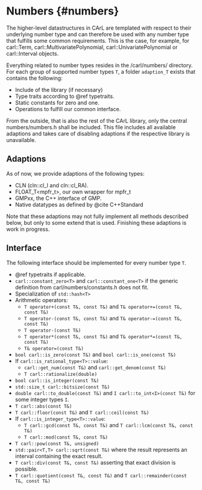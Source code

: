 Numbers {#numbers}
====================

The higher-level datastructures in CArL are templated with respect to their underlying number type and can therefore be used with any number type that fulfills some common requirements.
This is the case, for example, for carl::Term, carl::MultivariatePolynomial, carl::UnivariatePolynomial or carl::Interval objects.

Everything related to number types resides in the /carl/numbers/ directory.
For each group of supported number types `T`, a folder `adaption_T` exists that contains the following:

- Include of the library (if necessary)
- Type traits according to @ref typetraits.
- Static constants for zero and one.
- Operations to fulfill our common interface.

From the outside, that is also the rest of the CArL library, only the central numbers/numbers.h shall be included.
This file includes all available adaptions and takes care of disabling adaptions if the respective library is unavailable.


Adaptions
---------

As of now, we provide adaptions of the following types:
- CLN (cln::cl_I and cln::cl_RA).
- FLOAT_T<mpfr_t>, our own wrapper for mpfr_t
- GMPxx, the C++ interface of GMP.
- Native datatypes as defined by @cite C++Standard

Note that these adaptions may not fully implement all methods described below, but only to some extend that is used.
Finishing these adaptions is work in progress.


Interface
---------

The following interface should be implemented for every number type `T`.

- @ref typetraits if applicable.
- `carl::constant_zero<T>` and `carl::constant_one<T>` if the generic definition from carl/numbers/constants.h does not fit.
- Specialization of `std::hash<T>`
- Arithmetic operators:
  - `T operator+(const T&, const T&)` and `T& operator+=(const T&, const T&)`
  - `T operator-(const T&, const T&)` and `T& operator-=(const T&, const T&)`
  - `T operator-(const T&)` 
  - `T operator*(const T&, const T&)` and `T& operator*=(const T&, const T&)`
  - `T& operator=(const T&)`
- `bool carl::is_zero(const T&)` and `bool carl::is_one(const T&)`
- If `carl::is_rational_type<T>::value`:
  - `carl::get_num(const T&)` and `carl::get_denom(const T&)`
  - `T carl::rationalize(double)`
- `bool carl::is_integer(const T&)`
- `std::size_t carl::bitsize(const T&)`
- `double carl::to_double(const T&)` and `I carl::to_int<I>(const T&)` for some integer types `I`.
- `T carl::abs(const T&)`
- `T carl::floor(const T&)` and `T carl::ceil(const T&)`
- If `carl::is_integer_type<T>::value`:
  - `T carl::gcd(const T&, const T&)` and `T carl::lcm(const T&, const T&)`
  - `T carl::mod(const T&, const T&)`
- `T carl::pow(const T&, unsigned)`
- `std::pair<T,T> carl::sqrt(const T&)` where the result represents an interval containing the exact result.
- `T carl::div(const T&, const T&)` asserting that exact division is possible.
- `T carl::quotient(const T&, const T&)` and `T carl::remainder(const T&, const T&)`
